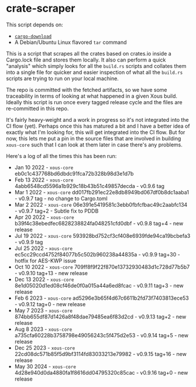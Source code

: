 # crate-scraper

This script depends on:
- [`cargo-download`](https://github.com/Xion/cargo-download)
- A Debian/Ubuntu Linux flavored `tar` command

This is a script that scrapes all the crates based on crates.io inside a Cargo.lock
file and stores them locally. It also can perform a quick "analysis" which simply
looks for all the `build.rs` scripts and collates them into a single file for
quicker and easier inspection of what all the `build.rs` scripts are trying to run
on your local machine.

The repo is committed with the fetched artifacts, so we have some traceability in
terms of looking at what happened in a given Xous build. Ideally this script is run
once every tagged release cycle and the files are re-committed in this repo.

It's fairly heavy-weight and a work in progress so it's not integrated into the CI
flow (yet). Perhaps once this has matured a bit and I have a better idea of exactly
what I'm looking for, this will get integrated into the CI flow. But for now,
this lets me put a pin in the source files that are involved in building `xous-core`
such that I can look at them later in case there's any problems.

Here's a log of all the times this has been run:

- Jan 10 2022 - `xous-core` eb0c1c437768bd6dbdc91fca72b328b98d3e1d7b
- Feb 13 2022 - `xous-core` 4abb6548cd5596a1b929c18b43b51c49857decda - v0.9.6 tag
- Mar  1 2022 - `xous-core` dd017fb291ec22e8db8949bd067df0b8dc1aaba1 - v0.9.7 tag - no change to Cargo.toml
- Mar  2 2022 - `xous-core` 06e391e5419581c3ebb0fbfcfbac49c2aabfc134 - v0.9.7 tag+2 - Subtle fix to PDDB
- Apr 20 2022 - `xous-core` b39f4c38ebedfec6828238824fa048251cfd0dbf - v0.9.8 tag+4 - new release
- Jul 19 2022 - `xous-core` 593928bd752cf3cf408e6939fde94ca19bcbefa3 - v0.9.9 tag
- Jul 25 2022 - `xous-core` ec5cc29ccd4752f84077b5c502b960238a44835a - v0.9.9 tag+30 - hotfix for AES-KWP issue
- Oct 10 2022 - `xous-core` 709ff8f9f22f870e13732930483d1c728d77b5b7 - v0.9.10 tag+13 - new release
- Dec 13 2022 - `xous-core` 8e1d05020d1ed08cf46de0f0a015a44a6ed8fcac - v0.9.11 tag+3 - new release
- Feb  6 2023 - `xous-core` ad5296e3b65f4d67c6611b2fd73f7403813ece53 - v0.9.12 tag+0 - new release
- May  7 2023 - `xous-core` 874bb655df87d1426a8f48dae79485ea6f83d2cd - v0.9.13 tag+2 - new release
- Aug  8 2023 - `xous-core` a735cfa60228b3758798e49056243c5f475d2e53 - v0.9.14 tag+5 - new release
- Dec 25 2023 - `xous-core` 22cd08dc571b85f5d9bf3114fd83033213e79982 - v0.9.15 tag+16 - new release
- May 30 2024 - `xous-core` 4d28e940d0da4880fa1f8616dd04795320c85cac - v0.9.16 tag+0 - new release